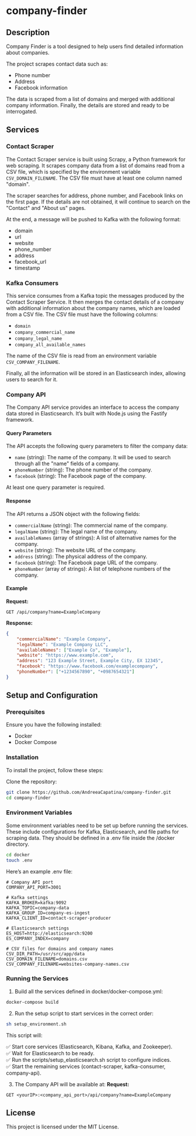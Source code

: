 # company-finder

## Description
Company Finder is a tool designed to help users find detailed information about companies. 

The project scrapes contact data such as:
- Phone number
- Address
- Facebook information

The data is scraped from a list of domains and merged with additional company information. Finally, the details are stored and ready to be interrogated.

## Services

### Contact Scraper
The Contact Scraper service is built using Scrapy, a Python framework for web scraping. It scrapes company data from a list of domains read from a CSV file, which is specified by the environment variable `CSV_DOMAIN_FILENAME`. The CSV file must have at least one column named "domain".

The scraper searches for address, phone number, and Facebook links on the first page. If the details are not obtained, it will continue to search on the "Contact" and "About us" pages.

At the end, a message will be pushed to Kafka with the following format: 
- domain
- url
- website
- phone_number
- address
- facebook_url
- timestamp

### Kafka Consumers

This service consumes from a Kafka topic the messages produced by the Contact Scraper Service. 
It then merges the contact details of a company with additional information about the company names, which are loaded from a CSV file. The CSV file must have the following columns:
- `domain`
- `company_commercial_name`
- `company_legal_name`
- `company_all_available_names`

The name of the CSV file is read from an environment variable `CSV_COMPANY_FILENAME`.

Finally, all the information will be stored in an Elasticsearch index, allowing users to search for it.

### Company API

The Company API service provides an interface to access the company data stored in Elasticsearch. It’s built with Node.js using the Fastify framework.

#### Query Parameters
The API accepts the following query parameters to filter the company data:

- `name` (string): The name of the company. It will be used to search through all the "name" fields of a company.
- `phoneNumber` (string): The phone number of the company. 
- `facebook` (string): The Facebook page of the company.

At least one query parameter is required.

#### Response
The API returns a JSON object with the following fields:
- `commercialName` (string): The commercial name of the company.
- `legalName` (string): The legal name of the company.
- `availableNames` (array of strings): A list of alternative names for the company.
- `website` (string): The website URL of the company.
- `address` (string): The physical address of the company.
- `facebook` (string): The Facebook page URL of the company.
- `phoneNumber` (array of strings): A list of telephone numbers of the company.

#### Example

**Request:**
```
GET /api/company?name=ExampleCompany
```

**Response:**
```json
{
    "commercialName": "Example Company",
    "legalName": "Example Company LLC",
    "availableNames": ["Example Co", "Example"],
    "website": "https://www.example.com",
    "address": "123 Example Street, Example City, EX 12345",
    "facebook": "https://www.facebook.com/examplecompany",
    "phoneNumber": ["+1234567890", "+0987654321"]
}
```

## Setup and Configuration

### Prerequisites
Ensure you have the following installed:
- Docker
- Docker Compose

### Installation
To install the project, follow these steps:

Clone the repository:

```bash
git clone https://github.com/AndreeaCapatina/company-finder.git
cd company-finder
```

### Environment Variables
Some environment variables need to be set up before running the services. These include configurations for Kafka, Elasticsearch, and file paths for scraping data. They should be defined in a .env file inside the /docker directory.

```bash
cd docker
touch .env
```

Here’s an example .env file:

```env
# Company API port
COMPANY_API_PORT=3001

# Kafka settings
KAFKA_BROKER=kafka:9092
KAFKA_TOPIC=company-data
KAFKA_GROUP_ID=company-es-ingest
KAFKA_CLIENT_ID=contact-scraper-producer

# Elasticsearch settings
ES_HOST=http://elasticsearch:9200
ES_COMPANY_INDEX=company

# CSV files for domains and company names
CSV_DIR_PATH=/usr/src/app/data
CSV_DOMAIN_FILENAME=domains.csv
CSV_COMPANY_FILENAME=websites-company-names.csv
```

### Running the Services

1. Build all the services defined in docker/docker-compose.yml:
```bash
docker-compose build
```

2. Run the setup script to start services in the correct order:
```bash
sh setup_environment.sh
```

This script will:

✅ Start core services (Elasticsearch, Kibana, Kafka, and Zookeeper).<br>
✅ Wait for Elasticsearch to be ready.<br>
✅ Run the scripts/setup_elasticsearch.sh script to configure indices.<br>
✅ Start the remaining services (contact-scraper, kafka-consumer, company-api).

3. The Company API will be available at:
**Request:**
```
GET <yourIP>:<company_api_port>/api/company?name=ExampleCompany
```

## License
This project is licensed under the MIT License.